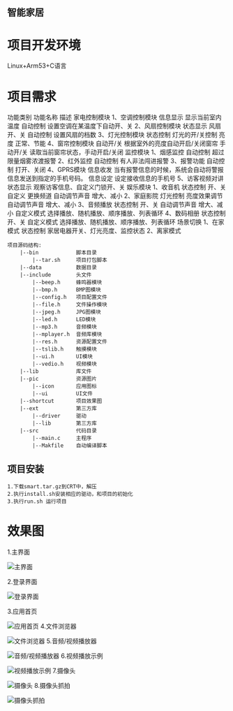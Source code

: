 ## 智能家居
# 项目开发环境
Linux+Arm53+C语言

# 项目需求
   功能类别 功能名称 描述 家电控制模块
1、空调控制模块 信息显示 显示当前室内温度 自动控制 设置空调在某温度下自动开、关 
2、风扇控制模块 状态显示 风扇开、关 自动控制 设置风扇的档数
3、灯光控制模块 状态控制 灯光的开/关控制 亮度 正常、节能 
4、窗帘控制模块 自动开/关 根据室外的亮度自动开启/关闭窗帘 手动开/关 读取当前窗帘状态，手动开启/关闭 监控模块 
1、烟感监控 自动控制 超过限量烟雾浓渡报警 
2、红外监控 自动控制 有人非法闯进报警 
3、报警功能 自动控制 打开、关闭 
4、GPRS模块 信息收发 当有报警信息的时候，系统会自动将警报信息发送到指定的手机号码。
信息设定 设定接收信息的手机号 
5、访客视频对讲 状态显示 观察访客信息、自定义门锁开、关 娱乐模块 
1、收音机 状态控制 开、关 自定义 更换频道 自动调节声音 增大、减小 
2、家庭影院 灯光控制 亮度效果调节 自动调节声音 增大、减小 
3、音频播放 状态控制 开、关 自动调节声音 增大、减小 自定义模式 选择播放、随机播放、顺序播放、列表循环 
4、数码相册 状态控制 开、关 自定义模式 选择播放、随机播放、顺序播放、列表循环 场景切换 
1、在家模式 状态控制 家居电器开关、灯光亮度、监控状态 
2、离家模式 
```
项目源码结构:
    |--bin            脚本目录
        |--tar.sh     项目打包脚本
    |--data           数据目录
    |--include        头文件
        |--beep.h     蜂鸣器模块
        |--bmp.h      BMP图模块
        |--config.h   项目配置文件
        |--file.h     文件操作模块
        |--jpeg.h     JPG图模块
        |--led.h      LED模块
        |--mp3.h      音频模块
        |--mplayer.h  音频库模块
        |--res.h      资源配置文件
        |--tslib.h    触摸模块
        |--ui.h       UI模块
        |--vedio.h    视频模块
    |--lib            库文件
    |--pic            资源图片
        |--icon       应用图标
        |--ui         UI文件
    |--shortcut       项目效果图
    |--ext            第三方库
        |--driver     驱动
        |--lib        第三方库
    |--src            代码目录
        |--main.c     主程序
        |--Makfile    自动编译脚本
```

 ## 项目安装 ##
 ```
 1.下载smart.tar.gz到CRT中，解压
 2.执行install.sh安装相应的驱动，和项目的初始化
 3.执行run.sh 运行项目
 ```
 
# 效果图
1.主界面

![主界面][1]


2.登录界面

![登录界面][2]

3.应用首页

![应用首页][3]
4.文件浏览器

![文件浏览器][4]
5.音频/视频播放器

![音频/视频播放器][5]
6.视频播放示例

![视频播放示例][6]
7.摄像头

![摄像头][7]
8.摄像头抓拍

![摄像头抓拍][8]


  [1]: https://github.com/qinjiaw2019/shixun/blob/master/smartHome/shortcut/1.jpg
  [2]: https://github.com/qinjiaw2019/shixun/blob/master/smartHome/shortcut/2.jpg
  [3]: https://github.com/qinjiaw2019/shixun/blob/master/smartHome/shortcut/3.jpg
  [4]: https://github.com/qinjiaw2019/shixun/blob/master/smartHome/shortcut/4.jpg
  [5]: https://github.com/qinjiaw2019/shixun/blob/master/smartHome/shortcut/5.jpg
  [6]: https://github.com/qinjiaw2019/shixun/blob/master/smartHome/shortcut/6.jpg
  [7]: https://github.com/qinjiaw2019/shixun/blob/master/smartHome/shortcut/7.jpg
  [8]: https://github.com/qinjiaw2019/shixun/blob/master/smartHome/shortcut/8.jpg
